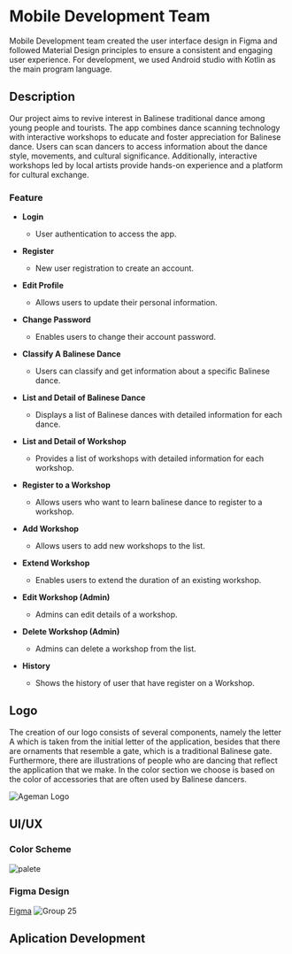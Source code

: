# Mobile Development Team

Mobile Development team created the user interface design in Figma and followed Material Design principles to ensure a consistent and engaging user experience. For development, we used Android studio with Kotlin as the main program language.

## Description
Our project aims to revive interest in Balinese traditional dance among young people and tourists. The app combines dance scanning technology with interactive workshops to educate and foster appreciation for Balinese dance.
Users can scan dancers to access information about the dance style, movements, and cultural significance. Additionally, interactive workshops led by local artists provide hands-on experience and a platform for cultural exchange.

### Feature
- **Login**
  - User authentication to access the app.
  
- **Register**
  - New user registration to create an account.
  
- **Edit Profile**
  - Allows users to update their personal information.
  
- **Change Password**
  - Enables users to change their account password.
  
- **Classify A Balinese Dance**
  - Users can classify and get information about a specific Balinese dance.
  
- **List and Detail of Balinese Dance**
  - Displays a list of Balinese dances with detailed information for each dance.
  
- **List and Detail of Workshop**
  - Provides a list of workshops with detailed information for each workshop.
 
- **Register to a Workshop**
  - Allows users who want to learn balinese dance to register to a workshop.
  
- **Add Workshop**
  - Allows users to add new workshops to the list.
  
- **Extend Workshop**
  - Enables users to extend the duration of an existing workshop.
  
- **Edit Workshop (Admin)**
  - Admins can edit details of a workshop.
  
- **Delete Workshop (Admin)**
  - Admins can delete a workshop from the list.
  
- **History**
  - Shows the history of user that have register on a Workshop.


## Logo
The creation of our logo consists of several components, namely the letter A which is taken from the initial letter of the application, besides that there are ornaments that resemble a gate, which is a traditional Balinese gate. Furthermore, there are illustrations of people who are dancing that reflect the application that we make. In the color section we choose is based on the color of accessories that are often used by Balinese dancers.

![Ageman Logo](https://github.com/PjAsta05/ProjectCapstone/assets/114798198/3f732502-e629-4aa5-b046-5888d9b4088d)

## UI/UX
### Color Scheme
![palete](https://github.com/PjAsta05/ProjectCapstone/assets/114798198/f85e96f4-dc87-4283-8d9b-532749d6f561)

### Figma Design
[Figma](https://www.figma.com/design/NEXWISJqeTf63xL0fwiQe5/Untitled?node-id=118-862&t=DDLIfD0uqcvhsFgZ-1)
![Group 25](https://github.com/PjAsta05/ProjectCapstone/assets/114798198/617ecc29-b98f-405b-a4d4-f6ff2ae77813)

## Aplication Development
